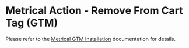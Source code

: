 # Metrical Action - Remove From Cart Tag (GTM)

Please refer to the [Metrical GTM Installation](https://github.com/metric-al/gtm_metrical_library) documentation for details.